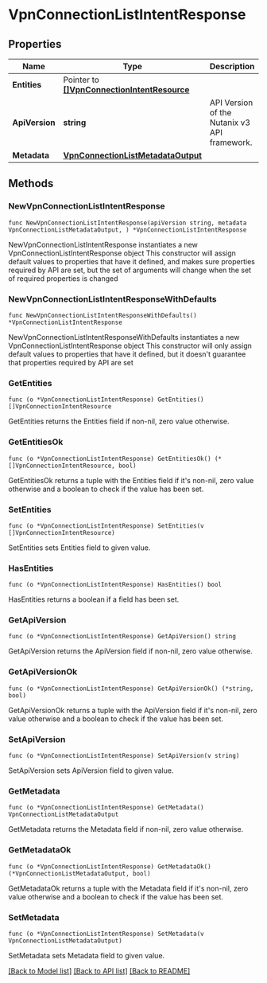 # VpnConnectionListIntentResponse

## Properties

Name | Type | Description | Notes
------------ | ------------- | ------------- | -------------
**Entities** | Pointer to [**[]VpnConnectionIntentResource**](VpnConnectionIntentResource.md) |  | [optional] 
**ApiVersion** | **string** | API Version of the Nutanix v3 API framework. | [readonly] [default to "3.1.0"]
**Metadata** | [**VpnConnectionListMetadataOutput**](VpnConnectionListMetadataOutput.md) |  | 

## Methods

### NewVpnConnectionListIntentResponse

`func NewVpnConnectionListIntentResponse(apiVersion string, metadata VpnConnectionListMetadataOutput, ) *VpnConnectionListIntentResponse`

NewVpnConnectionListIntentResponse instantiates a new VpnConnectionListIntentResponse object
This constructor will assign default values to properties that have it defined,
and makes sure properties required by API are set, but the set of arguments
will change when the set of required properties is changed

### NewVpnConnectionListIntentResponseWithDefaults

`func NewVpnConnectionListIntentResponseWithDefaults() *VpnConnectionListIntentResponse`

NewVpnConnectionListIntentResponseWithDefaults instantiates a new VpnConnectionListIntentResponse object
This constructor will only assign default values to properties that have it defined,
but it doesn't guarantee that properties required by API are set

### GetEntities

`func (o *VpnConnectionListIntentResponse) GetEntities() []VpnConnectionIntentResource`

GetEntities returns the Entities field if non-nil, zero value otherwise.

### GetEntitiesOk

`func (o *VpnConnectionListIntentResponse) GetEntitiesOk() (*[]VpnConnectionIntentResource, bool)`

GetEntitiesOk returns a tuple with the Entities field if it's non-nil, zero value otherwise
and a boolean to check if the value has been set.

### SetEntities

`func (o *VpnConnectionListIntentResponse) SetEntities(v []VpnConnectionIntentResource)`

SetEntities sets Entities field to given value.

### HasEntities

`func (o *VpnConnectionListIntentResponse) HasEntities() bool`

HasEntities returns a boolean if a field has been set.

### GetApiVersion

`func (o *VpnConnectionListIntentResponse) GetApiVersion() string`

GetApiVersion returns the ApiVersion field if non-nil, zero value otherwise.

### GetApiVersionOk

`func (o *VpnConnectionListIntentResponse) GetApiVersionOk() (*string, bool)`

GetApiVersionOk returns a tuple with the ApiVersion field if it's non-nil, zero value otherwise
and a boolean to check if the value has been set.

### SetApiVersion

`func (o *VpnConnectionListIntentResponse) SetApiVersion(v string)`

SetApiVersion sets ApiVersion field to given value.


### GetMetadata

`func (o *VpnConnectionListIntentResponse) GetMetadata() VpnConnectionListMetadataOutput`

GetMetadata returns the Metadata field if non-nil, zero value otherwise.

### GetMetadataOk

`func (o *VpnConnectionListIntentResponse) GetMetadataOk() (*VpnConnectionListMetadataOutput, bool)`

GetMetadataOk returns a tuple with the Metadata field if it's non-nil, zero value otherwise
and a boolean to check if the value has been set.

### SetMetadata

`func (o *VpnConnectionListIntentResponse) SetMetadata(v VpnConnectionListMetadataOutput)`

SetMetadata sets Metadata field to given value.



[[Back to Model list]](../README.md#documentation-for-models) [[Back to API list]](../README.md#documentation-for-api-endpoints) [[Back to README]](../README.md)


